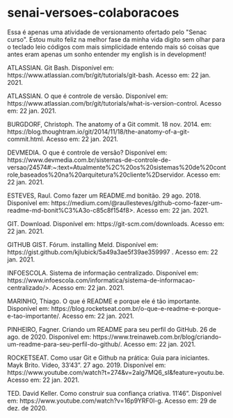# senai-versoes-colaboracoes


Essa é apenas uma atividade de versionamento ofertado pelo "Senac curso".
Estou muito feliz na melhor fase da minha vida
digito sem olhar para o teclado
leio códigos com mais simplicidade
entendo mais só coisas que antes eram apenas um sonho entender
my english is in development!

<p>ATLASSIAN. Git  Bash.  Disponível  em: https://www.atlassian.com/br/git/tutorials/git-bash. Acesso em: 22 jan. 2021.</p>
<p>ATLASSIAN. O  que  é  controle  de  versão.  Disponível  em:  https://www.atlassian.com/br/git/tutorials/what-is-version-control. Acesso em: 22 jan. 2021.</p>
<p>BURGDORF, Christoph. The anatomy of a Git commit. 18 nov. 2014. em: https://blog.thoughtram.io/git/2014/11/18/the-anatomy-of-a-git-commit.html.     Acesso     em: 22 jan. 2021.</p>
<p>DEVMEDIA. O que é controle de versão? Disponível em: https://www.devmedia.com.br/sistemas-de-controle-de-versao/24574#:~:text=Atualmente%2C%20os%20sistemas%20de%20controle,baseados%20na%20arquitetura%20cliente%2Dservidor. Acesso em: 22 jan. 2021.</p>
<p>ESTEVES,  Raul.  Como  fazer  um  README.md  bonitão.  29  ago.  2018.  Disponível  em: https://medium.com/@raullesteves/github-como-fazer-um-readme-md-bonit%C3%A3o-c85c8f154f8>. Acesso em: 22 jan. 2021.</p>
<p>GIT. Download.  Disponível  em: https://git-scm.com/downloads.  Acesso  em:  22  jan. 2021.</p>
<p>GITHUB  GIST.  Fórum.  installing  Meld.  Disponível  em:  https://gist.github.com/kjlubick/5a49a3ae5f39ae359997 . Acesso em: 22 jan. 2021.</p>
<p>INFOESCOLA. Sistema de informação centralizado. Disponível em: https://www.infoescola.com/informatica/sistema-de-informacao-centralizado/>.  Acesso  em:  22  jan. 2021.</p>
<p>MARINHO, Thiago. O que é README e porque ele é tão importante. Disponível em: https://blog.rocketseat.com.br/o-que-e-readme-e-porque-e-tao-importante/. Acesso em: 22 jan. 2021.</p>
<p>PINHEIRO, Fagner. Criando um README para seu perfil do GitHub. 26 de ago. de 2020.  Disponível  em:  https://www.treinaweb.com.br/blog/criando-um-readme-para-seu-perfil-do-github/. Acesso em: 22 jan. 2021.</p>
<p>ROCKETSEAT. Como  usar  Git  e  Github  na  prática:  Guia  para  iniciantes.  Mayk  Brito.  Vídeo,  33’43”.  27  ago.  2019.  Disponível  em:  https://www.youtube.com/watch?t=274&v=2alg7MQ6_sI&feature=youtu.be. Acesso em: 22 jan. 2021.</p>
<p>TED. David  Keller.  Como  construir  sua  confiança  criativa.  11’46”.  Disponível  em:  https://www.youtube.com/watch?v=16p9YRF0l-g.  Acesso  em:  29  de  dez.  de  2020.
</p>

